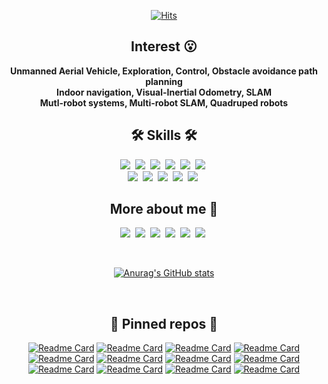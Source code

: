 <!--img src="https://img.shields.io/badge/쓰고자하는_텍스트-컬러코드?style=flat-square&logo=simpleicons에서_아이콘이름&logoColor=white"/></a-->
<!-- referred [here](https://zzsza.github.io/development/2020/07/10/make-github-profile-readme/) [here2](https://velog.io/@woo0_hooo/Github-github-profile-%EA%B0%84%EC%A7%80%EB%82%98%EA%B2%8C-%EA%BE%B8%EB%AF%B8%EA%B8%B0) [here3](https://github.com/ProtossDragoon/ProtossDragoon/blob/master/README.md) -->
<!-- [icons](https://simpleicons.org/) [stats](https://github.com/anuraghazra/github-readme-stats) [hits](https://hits.seeyoufarm.com/) [badges](https://efficientuser.com/2019/09/12/add-some-cool-badges-in-your-github-repo/) -->

<div align="center">
  
[![Hits](https://hits.seeyoufarm.com/api/count/incr/badge.svg?url=https%3A%2F%2Fgithub.com%2Fengcang&count_bg=%23D775D5&title_bg=%23434746&icon=github.svg&icon_color=%23FFFFFF&title=hits&edge_flat=false)](https://hits.seeyoufarm.com)

## Interest 😮

**Unmanned Aerial Vehicle, Exploration, Control, Obstacle avoidance path planning <br>
Indoor navigation, Visual-Inertial Odometry, SLAM <br>
Mutl-robot systems, Multi-robot SLAM, Quadruped robots**
  
## 🛠 Skills 🛠
<p align="center">
  <img src="https://img.shields.io/badge/ROS-22314E?style=flat-square&logo=ROS&logoColor=white"/></a>&nbsp 
  <img src="https://img.shields.io/badge/Python-3766AB?style=flat-square&logo=Python&logoColor=white"/></a>&nbsp 
  <img src="https://img.shields.io/badge/C++-00599C?style=flat-square&logo=C%2B%2B&logoColor=white"/></a>&nbsp 
  <img src="https://img.shields.io/badge/C-A8B9CC?style=flat-square&logo=C&logoColor=white"/></a>&nbsp 
  <img src="https://img.shields.io/badge/SolidWorks-FF3333?style=flat-square&logo=Solidworks&logoColor=white"/></a>&nbsp
  <img src="https://img.shields.io/badge/MATLAB-FF452F?style=flat-square&logo=Mathworks&logoColor=white"/></a>&nbsp 
  <br>
  <img src="https://img.shields.io/badge/HTML-E34F26?style=flat-square&logo=HTML5&logoColor=white"/></a>&nbsp 
  <img src="https://img.shields.io/badge/markdown-000000?style=flat-square&logo=Markdown&logoColor=white"/></a>&nbsp 
  <img src="https://img.shields.io/badge/Blender-F5792A?style=flat-square&logo=Blender&logoColor=white"/></a>&nbsp 
  <img src="https://img.shields.io/badge/SketchUp-005F9E?style=flat-square&logo=SketchUp&logoColor=white"/></a>&nbsp 
  <img src="https://img.shields.io/badge/Unity-000000?style=flat-square&logo=Unity&logoColor=white"/></a>&nbsp 
</p>

## More about me 🙂
<p align="center">
  <a href="https://engcang.github.io/"><img src="https://img.shields.io/badge/-Tech%20blog-black?style=flat-square&logo=github&logoColor=white"/></a>&nbsp
  <a href="https://www.youtube.com/channel/UC1Bui82br7_gmlaVRcCERcQ/featured"><img src="https://img.shields.io/badge/Youtube-ff0000?style=flat-square&logo=youtube&logoColor=white"/></a>&nbsp
  <a href="https://blog.naver.com/engcang"><img src="https://img.shields.io/badge/-NAVER-green?style=flat-square&logo=naver&logoColor=white"/></a>&nbsp
  <a href="https://www.linkedin.com/in/eungchang-lee-683281200/"><img src="https://img.shields.io/badge/-LinkedIn-blue?style=flat-square&logo=Linkedin&logoColor=white"/></a>&nbsp
  <a href="mailto:eungchang_mason@kaist.ac.kr"><img src="https://img.shields.io/badge/-Email-d14836?style=flat-square&logo=Gmail&logoColor=white"/></a>&nbsp
  <a href="https://scholar.google.com/citations?user=L02b38oAAAAJ&hl=ko&oi=ao"><img src="https://img.shields.io/badge/GoogleScholar-4B83E3?style=flat-square&logo=google-scholar&logoColor=white"/></a>&nbsp
</p>

<br>

[![Anurag's GitHub stats](https://github-readme-stats.vercel.app/api?username=engcang&hide=prs&count_private=true&show_icons=true&theme=chartreuse-dark)](https://github.com/anuraghazra/github-readme-stats)

<br>

## 📌 Pinned repos 📌
[![Readme Card](https://github-readme-stats.vercel.app/api/pin/?username=sungwook87&repo=mlcpp&theme=chartreuse-dark)](https://github.com/sungwook87/mlcpp)
[![Readme Card](https://github-readme-stats.vercel.app/api/pin/?username=Woojin-Seol&repo=KVRC2021&theme=chartreuse-dark)](https://github.com/Woojin-Seol/KVRC2021)
[![Readme Card](https://github-readme-stats.vercel.app/api/pin/?username=engcang&repo=vins-application&theme=chartreuse-dark)](https://github.com/engcang/vins-application)
[![Readme Card](https://github-readme-stats.vercel.app/api/pin/?username=engcang&repo=ros-yolo-sort&theme=chartreuse-dark)](https://github.com/engcang/ros-yolo-sort)
[![Readme Card](https://github-readme-stats.vercel.app/api/pin/?username=engcang&repo=SLAM-application&theme=chartreuse-dark)](https://github.com/engcang/SLAM-application)
[![Readme Card](https://github-readme-stats.vercel.app/api/pin/?username=engcang&repo=gazebo_maps&theme=chartreuse-dark)](https://github.com/engcang/gazebo_maps)
[![Readme Card](https://github-readme-stats.vercel.app/api/pin/?username=engcang&repo=oakd-ros-simple&theme=chartreuse-dark)](https://github.com/engcang/oakd-ros-simple)
[![Readme Card](https://github-readme-stats.vercel.app/api/pin/?username=engcang&repo=utility_codes&theme=chartreuse-dark)](https://github.com/engcang/utility_codes)
[![Readme Card](https://github-readme-stats.vercel.app/api/pin/?username=LimHyungTae&repo=Eigen_for_Robotics&theme=chartreuse-dark)](https://github.com/LimHyungTae/Eigen_for_Robotics)
[![Readme Card](https://github-readme-stats.vercel.app/api/pin/?username=engcang&repo=mavros-gazebo-application&theme=chartreuse-dark)](https://github.com/engcang/mavros-gazebo-application)
[![Readme Card](https://github-readme-stats.vercel.app/api/pin/?username=engcang&repo=vins-fusion-gpu-no-ros&theme=chartreuse-dark)](https://github.com/engcang/vins-fusion-gpu-no-ros)
[![Readme Card](https://github-readme-stats.vercel.app/api/pin/?username=engcang&repo=rovio-application&theme=chartreuse-dark)](https://github.com/engcang/rovio-application)


</div>
